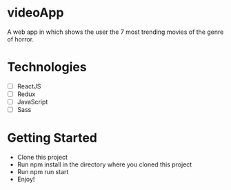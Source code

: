 # videoApp
A web app in which shows the user the 7 most trending movies of the genre of horror.
# Technologies
- [ ] ReactJS
- [ ] Redux
- [ ] JavaScript
- [ ] Sass
# Getting Started
- Clone this project
- Run npm install in the directory where you cloned this project
- Run npm run start
- Enjoy!
